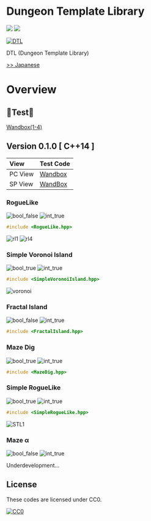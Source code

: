 ﻿# Dungeon Template Library
 <a href="http://creativecommons.org/publicdomain/zero/1.0/deed.ja"><img src="https://img.shields.io/badge/license-CC0-blue.svg"></a> <a href="https://github.com/Kasugaccho/AsLib"><img src="https://img.shields.io/badge/0.1.0-passing-brightgreen.svg"></a>
 
[![DTL](https://github.com/Kasugaccho/DungeonTemplateLibrary/blob/master/Picture/dtl150.png "DTL")](https://github.com/Kasugaccho/DungeonTemplateLibrary)

DTL (Dungeon Template Library)

[>> Japanese](https://github.com/Kasugaccho/DungeonTemplateLibrary/wiki/%5Bja%5D-Home)

# Overview

## 👾Test👾

[Wandbox(1-4)](https://wandbox.org/permlink/VDWP5m3EZQeB3zVT)

## Version 0.1.0 [ C++14 ]

|View|Test Code|
|:---|:---|
|PC View|[Wandbox](https://wandbox.org/permlink/VC13TPmxcO49LRBD)|
|SP View|[WandBox](https://wandbox.org/permlink/D3LFLXm4gum8Rg7N)|

### RogueLike
![bool_false](https://img.shields.io/badge/Variable-bool-red.svg) ![int_true](https://img.shields.io/badge/Variable-Integer%20Types-brightgreen.svg)

```cpp
#include <RogueLike.hpp>
```

![rl1](https://github.com/Kasugaccho/DTL_RogueLike/blob/master/picture/rl.gif)
![rl4](https://github.com/Kasugaccho/DTL_RogueLike/blob/master/picture/rl4.gif)

### Simple Voronoi Island
![bool_true](https://img.shields.io/badge/Variable-bool-brightgreen.svg) ![int_true](https://img.shields.io/badge/Variable-Integer%20Types-brightgreen.svg)

```cpp
#include <SimpleVoronoiIsland.hpp>
```

![voronoi](https://github.com/Kasugaccho/DTL_SimpleVoronoiIsland/blob/master/picture/voronoi.gif)

### Fractal Island
![bool_false](https://img.shields.io/badge/Variable-bool-red.svg) ![int_true](https://img.shields.io/badge/Variable-Integer%20Types-brightgreen.svg)

```cpp
#include <FractalIsland.hpp>
```

### Maze Dig
![bool_true](https://img.shields.io/badge/Variable-bool-brightgreen.svg) ![int_true](https://img.shields.io/badge/Variable-Integer%20Types-brightgreen.svg)

```cpp
#include <MazeDig.hpp>
```

### Simple RogueLike
![bool_true](https://img.shields.io/badge/Variable-bool-brightgreen.svg) ![int_true](https://img.shields.io/badge/Variable-Integer%20Types-brightgreen.svg)

```cpp
#include <SimpleRogueLike.hpp>
```

![STL1](https://github.com/Kasugaccho/DungeonTemplateLibrary/blob/master/Picture/SRL_1.gif)

### Maze α
![bool_false](https://img.shields.io/badge/Variable-bool-red.svg) ![int_true](https://img.shields.io/badge/Variable-Integer%20Types-brightgreen.svg)

Underdevelopment...

## License

These codes are licensed under CC0.

[![CC0](http://i.creativecommons.org/p/zero/1.0/88x31.png "CC0")](http://creativecommons.org/publicdomain/zero/1.0/deed.ja)
